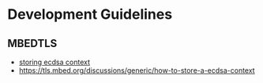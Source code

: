 # Development Guidelines



## MBEDTLS

* [storing ecdsa context](https://forums.mbed.com/t/write-rsa-public-key-top-pem/4524/2)
* https://tls.mbed.org/discussions/generic/how-to-store-a-ecdsa-context